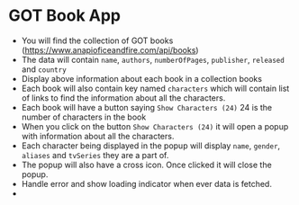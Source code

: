 # GOT Book App

- You will find the collection of GOT books (https://www.anapioficeandfire.com/api/books)
- The data will contain `name`, `authors`, `numberOfPages`, `publisher`, `released` and `country`
- Display above information about each book in a collection books
- Each book will also contain key named `characters` which will contain list of links to find the information about all the characters.
- Each book will have a button saying `Show Characters (24)` 24 is the number of characters in the book
- When you click on the button `Show Characters (24)` it will open a popup with information about all the characters.
- Each character being displayed in the popup will display `name`, `gender`, `aliases` and `tvSeries` they are a part of.
- The popup will also have a cross icon. Once clicked it will close the popup.
- Handle error and show loading indicator when ever data is fetched.
- 
